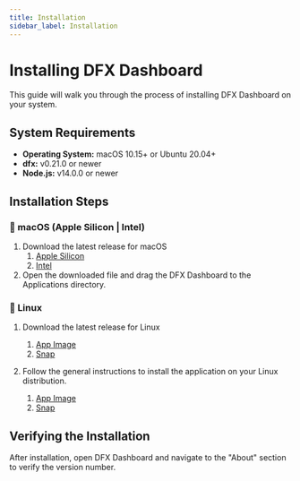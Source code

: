 ```yaml
---
title: Installation
sidebar_label: Installation
---
```


# Installing DFX Dashboard

This guide will walk you through the process of installing DFX Dashboard on your system.

## System Requirements

- **Operating System:** macOS 10.15+ or Ubuntu 20.04+
- **dfx:** v0.21.0 or newer
- **Node.js:** v14.0.0 or newer

## Installation Steps

###  macOS (Apple Silicon | Intel)

1. Download the latest release for macOS 
   1. [Apple Silicon](https://github.com/tolgayayci/dfx-dashboard)
   2. [Intel](https://github.com/tolgayayci/dfx-dashboard)
2. Open the downloaded file and drag the DFX Dashboard to the Applications directory.

### 🐧 Linux

1. Download the latest release for Linux 
   1. [App Image](https://github.com/tolgayayci/dfx-dashboard)
   2. [Snap](https://github.com/tolgayayci/dfx-dashboard)

2. Follow the general instructions to install the application on your Linux distribution.
   1. [App Image](https://docs.appimage.org/introduction/quickstart.html#ref-quickstart)
   2. [Snap](https://snapcraft.io/docs/installing-snapd)

## Verifying the Installation

After installation, open DFX Dashboard and navigate to the "About" section to verify the version number.